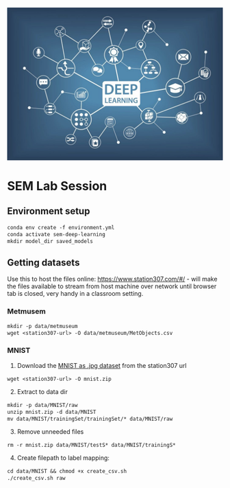 ![](DL.jpeg)
# SEM Lab Session

## Environment setup
```console
conda env create -f environment.yml
conda activate sem-deep-learning
mkdir model_dir saved_models
```

## Getting datasets
Use this to host the files online: https://www.station307.com/#/ - will make the files available to stream from host machine over network until browser tab is closed, very handy in a classroom setting.
### Metmusem 
```console
mkdir -p data/metmuseum
wget <station307-url> -O data/metmuseum/MetObjects.csv
```
### MNIST
1. Download the [MNIST as \.jpg dataset](https://www.kaggle.com/datasets/scolianni/mnistasjpg) from the station307 url  
```console
wget <station307-url> -O mnist.zip
```
2. Extract to data dir
```console
mkdir -p data/MNIST/raw
unzip mnist.zip -d data/MNIST
mv data/MNIST/trainingSet/trainingSet/* data/MNIST/raw
```
3. Remove unneeded files
```console
rm -r mnist.zip data/MNIST/testS* data/MNIST/trainingS* 
```
4. Create filepath to label mapping:
```console
cd data/MNIST && chmod +x create_csv.sh
./create_csv.sh raw
```

